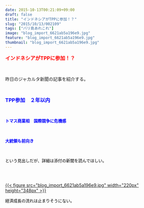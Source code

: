 ```yaml
---
date: 2015-10-13T00:21:09+09:00
draft: false
title: "インドネシアがTPPに参加！？"
slug: "2015/10/13/002109"
tags: ["バリ島あれこれ"]
image: "blog_import_6621ab5a196e9.jpg"
feature: "blog_import_6621ab5a196e9.jpg"
thumbnail: "blog_import_6621ab5a196e9.jpg"
---
```

<p><font color="#ff0000" size="3"><strong>インドネシアがTPPに参加！？</strong></font></p><br/><p>昨日のジャカルタ新聞の記事を紹介する。</p><br/><p><font color="#0000ff" size="3"><strong>TPP参加　２年以内</strong></font></p><p><font color="#0000ff"><br/></font></p><p><font color="#0000ff" size="2"><strong>トマス商業相　国際競争に危機感</strong></font></p><p><font color="#0000ff"><br/></font></p><p><font color="#0000ff" size="2"><strong>大統領も前向き</strong></font></p><p><strong><font color="#ff1493" size="2"><br/></font></strong></p><font color="#ff1493"><p><font color="#000000" size="2">という見出しだが、詳細は添付の新聞を読んでほしい。</font></p><p><font color="#000000" size="2"><br/></font></p><p><br/><a href="blog_import_6621ab5b9a9b5.jpg">{{< figure src="blog_import_6621ab5a196e9.jpg" width="220px" height="348px" >}}</a> <br/></p><p><font color="#000000" size="2">経済成長の流れは止まりそうにない。</font></p></font>

